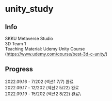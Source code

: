 # unity_study

## Info
SKKU Metaverse Studio\
3D Team 1\
Teaching Material: Udemy Unity Course (https://www.udemy.com/course/best-3d-c-unity/)

## Progress
2022.09.16 - 7/202 (섹션1 7/7) 완료\
2022.09.17 - 12/202 (섹션2 5/22) 완료\
2022.09.19 - 15/202 (섹션2 8/22) 완료\
